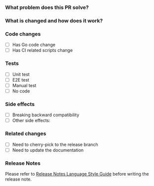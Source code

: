 <!--
Thank you for contributing to TiDB Operator!
Please complete the following template before creating a PR :D
Ref: TiDB Operator [CONTRIBUTING](https://github.com/pingcap/tidb-operator/blob/master/CONTRIBUTING.md) document
-->

### What problem does this PR solve?
<!--
Please describe the problem AS DETAILED AS POSSIBLE.
Add and ISSUE LINK WITH SUMMARY if exists.

For example:

    Fix the bug that syncing `Backup` CR will crash tidb-controller-manager pod when client TLS feature is enabled.

    Closes #xxx (issue number)
-->

### What is changed and how does it work?
<!--
Please describe the design that your implementation follows AS DETAILED AS POSSIBLE.

For example:

    The root cause is a nil pointer dereferencing. Add a `ptr != nil` check before access members of `ptr` to prevent the crash.
-->

### Code changes

- [ ] Has Go code change
- [ ] Has CI related scripts change

### Tests
<!-- AT LEAST ONE test must be included. -->

- [ ] Unit test <!-- If you added any unit test cases, check this box -->
- [ ] E2E test <!-- If you added any e2e test cases, check this box -->
- [ ] Manual test <!-- If this PR needs manual test, check this box, and add detailed manual test scripts or steps below, so that ANYONE CAN REPRODUCE IT. Ref: https://github.com/pingcap/tidb-operator/pull/3517 -->
- [ ] No code <!-- If this PR contains no code changes, check this box -->

### Side effects

- [ ] Breaking backward compatibility <!-- If this PR breaks things deployed with previous TiDB Operator versions, check this box -->
- [ ] Other side effects: <!-- Any other side effects, such as requiring additional storage / consumes substantial memory / potential reconcilation latency -->

### Related changes

- [ ] Need to cherry-pick to the release branch <!-- If this PR should also appear in the current release branch, check this box -->
- [ ] Need to update the documentation <!-- If this PR introduces new features / change previous usages, check this box -->

### Release Notes
<!--
If no need to add a release note, just type `NONE` in the following `release-note` block.
If the PR requires additional action from users to deploy the new release, start the release note with "ACTION REQUIRED: ".
-->
Please refer to [Release Notes Language Style Guide](https://github.com/pingcap/tidb-operator/blob/master/docs/release-note-guide.md) before writing the release note.

```release-note

```
